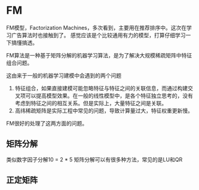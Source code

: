# FM

FM模型，Factorization Machines，多次看到，主要用在推荐排序中。这次在学习广告算法时也接触到了。
感觉应该是个比较通用有力的模型，打算仔细学习一下搞懂搞透。

FM算法是一种基于矩阵分解的机器学习算法，是为了解决大规模稀疏矩阵中特征组合问题。

这由来于一般的机器学习建模中会遇到的两个问题
1. 特征组合，如果直接建模可能忽略特征与特征之间的关联信息，而通过构建交叉项可以提高模型效果。在一般的线性模型中，是各个特征独立思考的，没有考虑到特征之间的相互关系。但是实际上，大量特征之间是关联。 
2. 高纬稀疏矩阵是实际工程中常见的问题，导致计算量过大，特征权重更新慢。

FM很好的处理了这两方面的问题。



## 矩阵分解
类似数字因子分解10 = 2 * 5
矩阵分解可以有很多种方法，常见的是LU和QR

## 正定矩阵
